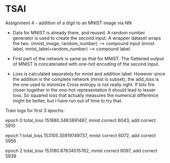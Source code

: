 # TSAI
Assignment 4 - addition of a digit to an MNIST image via NN

- Data for MNIST is already there, and reused. A random number generator is used to create the second input. A wrapper dataset wraps the two.
  (mnist_image, random_number) --> compound input 
  (mnist label, mnist_label+random_number) --> compound label.
  
- First part of the network is same as that for MNIST. The flattened output of MNIST is concatenated with one-hot encoding of the second input. 
- Loss is calculated separately for mnist and addition label. However since the addition is the complete network (mnist is subset), the add_loss is the one used to minimize
Cross entropy is not really right. If bits fire closer together in the one-hot representation it should lead to lesser loss. So squared loss that actually measures the numerical
difference might be better, but I have run out of time to try that.

Train logs for first 3 epochs:

epoch 0 total_loss 151880.3483891487, mnist correct 6043, add correct 5910


epoch 1 total_loss 153105.35919749737, mnist correct 6072, add correct 5956


epoch 2 total_loss 153180.87634515762, mnist correct 6097, add correct 5939
